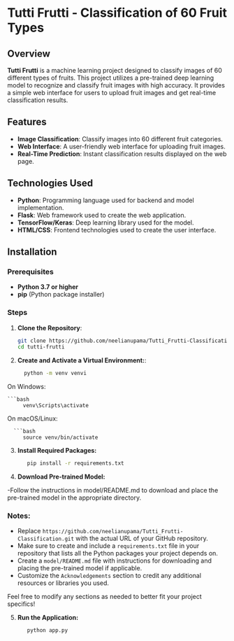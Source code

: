 # Tutti Frutti - Classification of 60 Fruit Types

## Overview

**Tutti Frutti** is a machine learning project designed to classify images of 60 different types of fruits. This project utilizes a pre-trained deep learning model to recognize and classify fruit images with high accuracy. It provides a simple web interface for users to upload fruit images and get real-time classification results.

## Features

- **Image Classification**: Classify images into 60 different fruit categories.
- **Web Interface**: A user-friendly web interface for uploading fruit images.
- **Real-Time Prediction**: Instant classification results displayed on the web page.

## Technologies Used

- **Python**: Programming language used for backend and model implementation.
- **Flask**: Web framework used to create the web application.
- **TensorFlow/Keras**: Deep learning library used for the model.
- **HTML/CSS**: Frontend technologies used to create the user interface.

## Installation

### Prerequisites

- **Python 3.7 or higher**
- **pip** (Python package installer)

### Steps

1. **Clone the Repository**:

   ```bash
   git clone https://github.com/neelianupama/Tutti_Frutti-Classification.git
   cd tutti-frutti

   
2. **Create and Activate a Virtual Environment:**:

   ```bash
     python -m venv venvi

 On Windows:
    
    ```bash
         venv\Scripts\activate
         
   On macOS/Linux:
      
      ```bash
         source venv/bin/activate

3. **Install Required Packages:**

      ```bash
         pip install -r requirements.txt
      
4. **Download Pre-trained Model:**

-Follow the instructions in model/README.md to download and place the pre-trained model in the appropriate directory.




### Notes:
- Replace `https://github.com/neelianupama/Tutti_Frutti-Classification.git` with the actual URL of your GitHub repository.
- Make sure to create and include a `requirements.txt` file in your repository that lists all the Python packages your project depends on.
- Create a `model/README.md` file with instructions for downloading and placing the pre-trained model if applicable.
- Customize the `Acknowledgements` section to credit any additional resources or libraries you used.

Feel free to modify any sections as needed to better fit your project specifics!


5. **Run the Application:**

      ```bash
         python app.py

